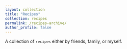 ```yaml
---
layout: collection
title: "Recipes"
collection: recipes
permalink: /recipes-archive/
author_profile: false
---
```


A collection of `recipes` either by friends, family, or myself.
